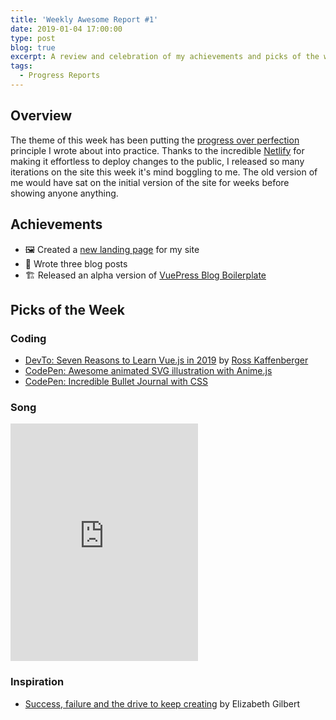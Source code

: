 ```yaml
---
title: 'Weekly Awesome Report #1'
date: 2019-01-04 17:00:00
type: post
blog: true
excerpt: A review and celebration of my achievements and picks of the week for the week of January 4th, 2019.
tags:
  - Progress Reports
---
```


## Overview

The theme of this week has been putting the [progress over perfection](/blog/progress-over-perfection.html) principle I wrote about into practice. Thanks to the incredible [Netlify](https://www.netlify.com) for making it effortless to deploy changes to the public, I released so many iterations on the site this week it's mind boggling to me. The old version of me would have sat on the initial version of the site for weeks before showing anyone anything.

## Achievements

- 🖼️ Created a [new landing page](https://www.bencodezen.io) for my site
- 📝 Wrote three blog posts
- 🏗️ Released an alpha version of [VuePress Blog Boilerplate](https://vuepress-blog-boilerplate.bencodezen.io/)

## Picks of the Week

### Coding

- [DevTo: Seven Reasons to Learn Vue.js in 2019](https://dev.to/rossta/seven-reasons-learn-vuejs-in-2019-2n9o) by [
  Ross Kaffenberger](https://twitter.com/rossta)
- [CodePen: Awesome animated SVG illustration with Anime.js](https://codepen.io/fitzsyke/pen/pKdYyE)
- [CodePen: Incredible Bullet Journal with CSS](https://codepen.io/oliviale/pen/aPwaXm)

### Song

<iframe src="https://open.spotify.com/embed/track/1t3HCpt49x27PE1uuy06md" width="300" height="380" frameborder="0" allowtransparency="true" allow="encrypted-media"></iframe>

### Inspiration

- [Success, failure and the drive to keep creating](https://www.ted.com/talks/elizabeth_gilbert_success_failure_and_the_drive_to_keep_creating) by Elizabeth Gilbert
